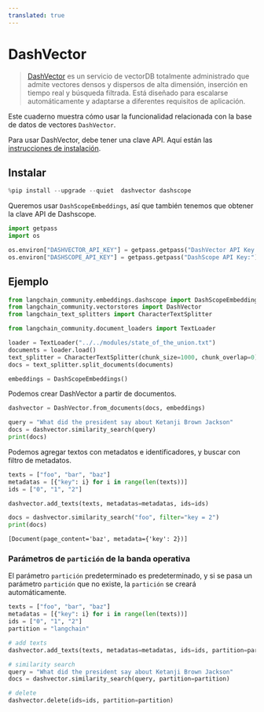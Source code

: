 ```yaml
---
translated: true
---
```


# DashVector

> [DashVector](https://help.aliyun.com/document_detail/2510225.html) es un servicio de vectorDB totalmente administrado que admite vectores densos y dispersos de alta dimensión, inserción en tiempo real y búsqueda filtrada. Está diseñado para escalarse automáticamente y adaptarse a diferentes requisitos de aplicación.

Este cuaderno muestra cómo usar la funcionalidad relacionada con la base de datos de vectores `DashVector`.

Para usar DashVector, debe tener una clave API.
Aquí están las [instrucciones de instalación](https://help.aliyun.com/document_detail/2510223.html).

## Instalar

```python
%pip install --upgrade --quiet  dashvector dashscope
```

Queremos usar `DashScopeEmbeddings`, así que también tenemos que obtener la clave API de Dashscope.

```python
import getpass
import os

os.environ["DASHVECTOR_API_KEY"] = getpass.getpass("DashVector API Key:")
os.environ["DASHSCOPE_API_KEY"] = getpass.getpass("DashScope API Key:")
```

## Ejemplo

```python
from langchain_community.embeddings.dashscope import DashScopeEmbeddings
from langchain_community.vectorstores import DashVector
from langchain_text_splitters import CharacterTextSplitter
```

```python
from langchain_community.document_loaders import TextLoader

loader = TextLoader("../../modules/state_of_the_union.txt")
documents = loader.load()
text_splitter = CharacterTextSplitter(chunk_size=1000, chunk_overlap=0)
docs = text_splitter.split_documents(documents)

embeddings = DashScopeEmbeddings()
```

Podemos crear DashVector a partir de documentos.

```python
dashvector = DashVector.from_documents(docs, embeddings)

query = "What did the president say about Ketanji Brown Jackson"
docs = dashvector.similarity_search(query)
print(docs)
```

Podemos agregar textos con metadatos e identificadores, y buscar con filtro de metadatos.

```python
texts = ["foo", "bar", "baz"]
metadatas = [{"key": i} for i in range(len(texts))]
ids = ["0", "1", "2"]

dashvector.add_texts(texts, metadatas=metadatas, ids=ids)

docs = dashvector.similarity_search("foo", filter="key = 2")
print(docs)
```

```output
[Document(page_content='baz', metadata={'key': 2})]
```

### Parámetros de `partición` de la banda operativa

El parámetro `partición` predeterminado es predeterminado, y si se pasa un parámetro `partición` que no existe, la `partición` se creará automáticamente.

```python
texts = ["foo", "bar", "baz"]
metadatas = [{"key": i} for i in range(len(texts))]
ids = ["0", "1", "2"]
partition = "langchain"

# add texts
dashvector.add_texts(texts, metadatas=metadatas, ids=ids, partition=partition)

# similarity search
query = "What did the president say about Ketanji Brown Jackson"
docs = dashvector.similarity_search(query, partition=partition)

# delete
dashvector.delete(ids=ids, partition=partition)
```
